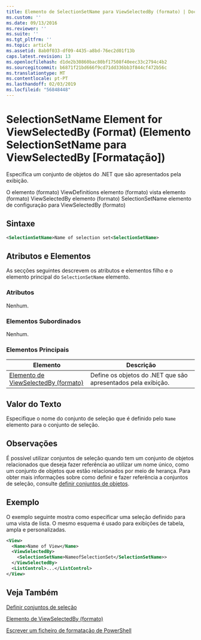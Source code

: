 ```yaml
---
title: Elemento de SelectionSetName para ViewSelectedBy (formato) | Documentos da Microsoft
ms.custom: ''
ms.date: 09/13/2016
ms.reviewer: ''
ms.suite: ''
ms.tgt_pltfrm: ''
ms.topic: article
ms.assetid: 8ab0f033-df09-4435-a8bd-76ec2d01f13b
caps.latest.revision: 13
ms.openlocfilehash: d1de2b30860bac80bf17508f40eec33c2794c4b2
ms.sourcegitcommit: b6871f21bd666f9cd71dd336bb3f844cf472b56c
ms.translationtype: MT
ms.contentlocale: pt-PT
ms.lasthandoff: 02/03/2019
ms.locfileid: "56848448"
---
```

# <a name="selectionsetname-element-for-viewselectedby-format"></a>SelectionSetName Element for ViewSelectedBy (Format) (Elemento SelectionSetName para ViewSelectedBy [Formatação])

Especifica um conjunto de objetos do .NET que são apresentados pela exibição.

O elemento (formato) ViewDefinitions elemento (formato) vista elemento (formato) ViewSelectedBy elemento (formato) SelectionSetName elemento de configuração para ViewSelectedBy (formato)

## <a name="syntax"></a>Sintaxe

```xml
<SelectionSetName>Name of selection set<SelectionSetName>
```

## <a name="attributes-and-elements"></a>Atributos e Elementos

As secções seguintes descrevem os atributos e elementos filho e o elemento principal do `SelectionSetName` elemento.

### <a name="attributes"></a>Atributos

Nenhum.

### <a name="child-elements"></a>Elementos Subordinados

Nenhum.

### <a name="parent-elements"></a>Elementos Principais

|Elemento|Descrição|
|-------------|-----------------|
|[Elemento de ViewSelectedBy (formato)](./viewselectedby-element-format.md)|Define os objetos do .NET que são apresentados pela exibição.|

## <a name="text-value"></a>Valor do Texto

Especifique o nome do conjunto de seleção que é definido pelo `Name` elemento para o conjunto de seleção.

## <a name="remarks"></a>Observações

É possível utilizar conjuntos de seleção quando tem um conjunto de objetos relacionados que deseja fazer referência ao utilizar um nome único, como um conjunto de objetos que estão relacionados por meio de herança. Para obter mais informações sobre como definir e fazer referência a conjuntos de seleção, consulte [definir conjuntos de objetos](./defining-selection-sets.md).

## <a name="example"></a>Exemplo

O exemplo seguinte mostra como especificar uma seleção definido para uma vista de lista. O mesmo esquema é usado para exibições de tabela, ampla e personalizadas.

```xml
<View>
  <Name>Name of View</Name>
  <ViewSelectedBy>
    <SelectionSetName>NameofSelectionSet</SelectionSetName>>
  </ViewSelectedBy>
  <ListControl>...</ListControl>
</View>
```

## <a name="see-also"></a>Veja Também

[Definir conjuntos de seleção](./defining-selection-sets.md)

[Elemento de ViewSelectedBy (formato)](./viewselectedby-element-format.md)

[Escrever um ficheiro de formatação de PowerShell](./writing-a-powershell-formatting-file.md)
